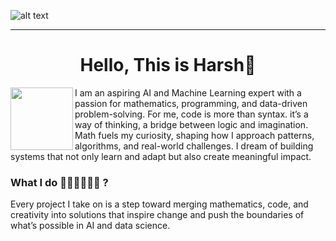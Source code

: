 ![alt text](https://i.ibb.co/Czf4Fhj/Pics-Art-05-03-07-30-56.png) 

  ---
<h1 align="center">
  Hello, This is Harsh👋
</h1>

<p>
<img width="100" align="left" src="https://user-images.githubusercontent.com/52949057/209769436-6f7568e5-131b-47da-ae26-d2173eb86927.png">
</p>

<p>
  I am an aspiring AI and Machine Learning expert with a passion for mathematics, programming, and data-driven problem-solving. 
  For me, code is more than syntax. it’s a way of thinking, a bridge between logic and imagination. Math fuels my curiosity, 
  shaping how I approach patterns, algorithms, and real-world challenges. 
  I dream of building systems that not only learn and adapt but also create meaningful impact.
</p>

### What I do 👨‍💻👨‍💻👨‍💻 ?

<p>
  Every project I take on is a step toward merging mathematics, code, and 
  creativity into solutions that inspire change and push the boundaries of what’s possible in AI and data science.
</p>
